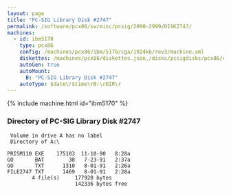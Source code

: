 ```yaml
---
layout: page
title: "PC-SIG Library Disk #2747"
permalink: /software/pcx86/sw/misc/pcsig/2000-2999/DISK2747/
machines:
  - id: ibm5170
    type: pcx86
    config: /machines/pcx86/ibm/5170/cga/1024kb/rev3/machine.xml
    diskettes: /machines/pcx86/diskettes.json,/disks/pcsigdisks/pcx86/diskettes.json
    autoGen: true
    autoMount:
      B: "PC-SIG Library Disk #2747"
    autoType: $date\r$time\rB:\rDIR\r
---
```


{% include machine.html id="ibm5170" %}

### Directory of PC-SIG Library Disk #2747

     Volume in drive A has no label
     Directory of A:\

    PRISM110 EXE    175103  11-10-90   8:28a
    GO       BAT        38   7-23-91   2:37a
    GO       TXT      1310   8-01-91   2:26a
    FILE2747 TXT      1469   8-01-91   2:28a
            4 file(s)     177920 bytes
                          142336 bytes free
